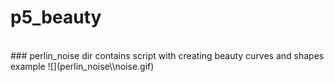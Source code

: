 # p5_beauty
</br>
### perlin_noise dir
contains script with creating beauty curves and shapes</br>
example
![](perlin_noise\\noise.gif)